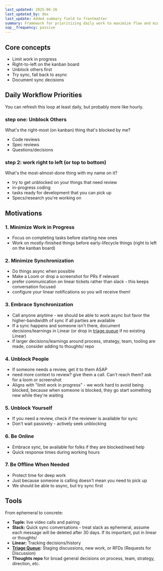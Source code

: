 ```yaml
---
last_updated: 2025-06-26
last_updated_by: dex
last_update: Added summary field to frontmatter
summary: Framework for prioritizing daily work to maximize flow and minimize blockers
sop__frequency: passive
---
```


## Core concepts

- Limit work in progress
- Right-to-left on the kanban board
- Unblock others first
- Try sync, fall back to async
- Document sync decisions

## Daily Workflow Priorities

You can refresh this loop at least daily, but probably more like hourly.

### step one: Unblock Others
What's the right-most (on kanban) thing that's blocked by me?
- Code reviews
- Spec reviews
- Questions/decisions

### step 2: work right to left (or top to bottom)
What's the most-almost-done thing with my name on it?
- try to get unblocked on your things that need review
- in-progress coding
- tasks ready for development that you can pick up
- Specs/research you're working on

## Motivations

### 1. Minimize Work in Progress
- Focus on completing tasks before starting new ones
- Work on mostly-finished things before early-lifecycle things (right to left on the kanban board)

### 2. Minimize Synchronization
- Do things async when possible
- Make a Loom or drop a screenshot for PRs if relevant
- prefer communication on linear tickets rather than slack - this keeps conversation focused
- configure your linear notifications so you will receive them!

### 3. Embrace Synchronization
- Call anyone anytime - we should be able to work async but favor the higher-bandwidth of sync if all parties are available
- If a sync happens and someone isn't there, document decisions/learnings in Linear (or drop in [triage queue](./triage.md) if no existing Linear)
- If larger decisions/learnings around process, strategy, team, tooling are made, consider adding to thoughts/ repo

### 4. Unblock People
- If someone needs a review, get it to them ASAP
- need more context to review? give them a call. Can't reach them? ask for a loom or screenshot
- Aligns with "limit work in progress" - we work hard to avoid being blocked, because when someone is blocked, they go start something new while they're waiting

### 5. Unblock Yourself
- If you need a review, check if the reviewer is available for sync
- Don't wait passively - actively seek unblocking

### 6. Be Online
- Embrace sync, be available for folks if they are blocked/need help
- Quick response times during working hours

### 7. Be Offline When Needed
- Protect time for deep work
- Just because someone is calling doesn't mean you need to pick up
- We should be able to async, but try sync first


## Tools

From ephemeral to concrete:

- **Tuple:** live video calls and pairing
- **Slack:** Quick sync conversations - treat slack as ephemeral, assume each message will be deleted after 30 days. If its important, put in linear or thoughts/
- **Linear:** Tracking decisions/history
- **[Triage Queue](./triage.md):** Staging discussions, new work, or RFDs (Requests for Discussion)
- **Thoughts repo** for broad general decisions on process, team, strategy, direction, etc.

